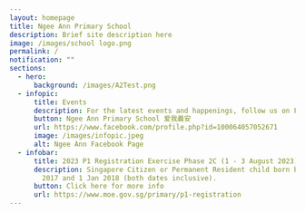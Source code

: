 ```yaml
---
layout: homepage
title: Ngee Ann Primary School
description: Brief site description here
image: /images/school logo.png
permalink: /
notification: ""
sections:
  - hero:
      background: /images/A2Test.png
  - infopic:
      title: Events
      description: For the latest events and happenings, follow us on Facebook
      button: Ngee Ann Primary School 爱我義安
      url: https://www.facebook.com/profile.php?id=100064057052671
      image: /images/infopic.jpeg
      alt: Ngee Ann Facebook Page
  - infobar:
      title: 2023 P1 Registration Exercise Phase 2C (1 - 3 August 2023)
      description: Singapore Citizen or Permanent Resident child born between 2 Jan
        2017 and 1 Jan 2018 (both dates inclusive).
      button: Click here for more info
      url: https://www.moe.gov.sg/primary/p1-registration
---
```


